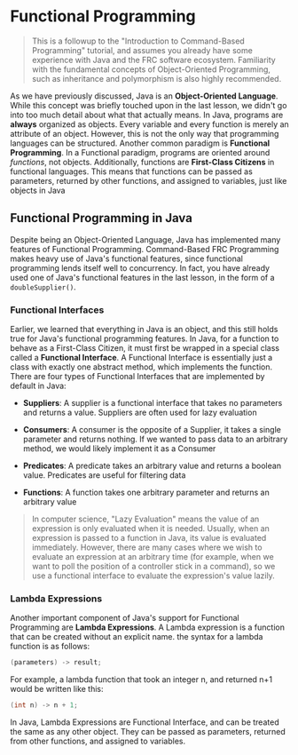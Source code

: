 # Functional Programming 

>This is a followup to the "Introduction to Command-Based Programming" tutorial, and assumes you already have some experience with Java and the FRC software ecosystem. Familiarity with the fundamental concepts of Object-Oriented Programming, such as inheritance and polymorphism is also highly recommended.

As we have previously discussed, Java is an **Object-Oriented Language**. While this concept was briefly touched upon in the last lesson, we didn't go into too much detail about what that actually means. In Java, programs are **always** organized as objects. Every variable and every function is merely an attribute of an object. However, this is not the only way that programming languages can be structured. Another common paradigm is **Functional Programming**. In a Functional paradigm, programs are oriented around *functions*, not objects. Additionally, functions are **First-Class Citizens** in functional languages. This means that functions can be passed as parameters, returned by other functions, and assigned to variables, just like objects in Java

## Functional Programming in Java
Despite being an Object-Oriented Language, Java has implemented many features of Functional Programming. Command-Based FRC Programming makes heavy use of Java's functional features, since functional programming lends itself well to concurrency. In fact, you have already used one of Java's functional features in the last lesson, in the form of a `doubleSupplier()`.

### Functional Interfaces
Earlier, we learned that everything in Java is an object, and this still holds true for Java's functional programming features. In Java, for a function to behave as a First-Class Citizen, it must first be wrapped in a special class called a **Functional Interface**. A Functional Interface is essentially just a class with exactly one abstract method, which implements the function. There are four types of Functional Interfaces that are implemented by default in Java:

- **Suppliers**: A supplier is a functional interface that takes no parameters and returns a value. Suppliers are often used for lazy evaluation

- **Consumers**: A consumer is the opposite of a Supplier, it takes a single parameter and returns nothing. If we wanted to pass data to an arbitrary method, we would likely implement it as a Consumer

- **Predicates**: A predicate takes an arbitrary value and returns a boolean value. Predicates are useful for filtering data

- **Functions**: A function takes one arbitrary parameter and returns an arbitrary value

>In computer science, "Lazy Evaluation" means the value of an expression is only evaluated when it is needed. Usually, when an expression is passed to a function in Java, its value is evaluated immediately. However, there are many cases where we wish to evaluate an expression at an arbitrary time (for example, when we want to poll the position of a controller stick in a command), so we use a functional interface to evaluate the expression's value lazily.

### Lambda Expressions

Another important component of Java's support for Functional Programming are **Lambda Expressions**. A Lambda expression is a function that can be created without an explicit name. the syntax for a lambda function is as follows:
```java
(parameters) -> result;
```
For example, a lambda function that took an integer n, and returned n+1 would be written like this:
```java
(int n) -> n + 1;
```
In Java, Lambda Expressions are Functional Interface, and can be treated the same as any other object. They can be passed as parameters, returned from other functions, and assigned to variables.